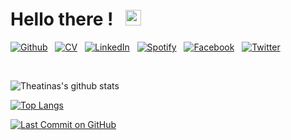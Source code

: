 <h1>
Hello there ! &nbsp; <img src="https://raw.githubusercontent.com/MartinHeinz/MartinHeinz/master/wave.gif" width="25px">
</h1>

<!-- Please don't remove this: Grab your social icons from https://github.com/carlsednaoui/gitsocial -->

<!-- display the social media buttons in your README -->

[![Github][3_icon3]][3]
&nbsp;
[![CV][8_icon]][6]
&nbsp;
[![LinkedIn][4_icon2]][4]
&nbsp;
[![Spotify][5_icon]][5]
&nbsp;
[![Facebook][6_icon]][2]
&nbsp;
[![Twitter][7_icon]][1]

<br>

<!-- links to social media icons -->
<!-- no need to change these -->

<!-- icons with padding -->
[1_icon]: http://i.imgur.com/tXSoThF.png (twitter icon with padding)
[2_icon]: http://i.imgur.com/P3YfQoD.png (facebook icon with padding)
[3_icon1]: http://i.imgur.com/0o48UoR.png (github icon with padding)
[4_icon1]: https://img.shields.io/badge/LinkedIn-0077B5?style=for-the-badge&logo=linkedin&logoColor=black

<!-- icons without padding -->

[1.2]: http://i.imgur.com/wWzX9uB.png (twitter icon without padding)
[2.2]: http://i.imgur.com/fep1WsG.png (facebook icon without padding)
[3_icon2]: http://i.imgur.com/9I6NRUm.png (github icon without padding)
[3_icon3]: https://img.shields.io/badge/GitHub-100000?style=for-the-badge&logo=github&logoColor=white
[4_icon2]: https://img.shields.io/badge/LinkedIn-0077B5?style=for-the-badge&logo=linkedin&logoColor=black
[5_icon]: https://img.shields.io/badge/Spotify-1ED760?&style=for-the-badge&logo=spotify&logoColor=black
[6_icon]: https://img.shields.io/badge/Facebook-1877F2?style=for-the-badge&logo=facebook&logoColor=black
[7_icon]: https://img.shields.io/badge/Twitter-1DA1F2?style=for-the-badge&logo=twitter&logoColor=black
[8_icon]: https://img.shields.io/badge/Resumé-4285F4?style=for-the-badge&logo=google-drive&logoColor=black

<!-- links to your social media accounts -->
<!-- update these accordingly -->

[1]: http://www.twitter.com/doyouevenexist_
[2]: http://www.facebook.com/theatina
[3]: http://theatina.github.io/
[4]: https://linkedin.com/in/theatinakylafi
[5]: https://open.spotify.com/user/theatrina9?si=NZNM2YzyRU2EhDPKfWBjMA
[6]: https://drive.google.com/file/d/1KRaBEPSmlHBEkrIS1NSgSkiojLTY1MLD/view?usp=sharing

<!-- Please don't remove this: Grab your social icons from https://github.com/carlsednaoui/gitsocial -->


![Theatinas's github stats](https://github-readme-stats.vercel.app/api?username=theatina&show_icons=true&theme=react&hide_title=true&line_height=22pt)

[![Top Langs](https://github-readme-stats.vercel.app/api/top-langs/?username=theatina&layout=compact)](https://github.com/theatina/github-readme-stats)

[![Last Commit on GitHub](https://img.shields.io/badge/last%20commit-13--12--2020-blue)](https://github.com/theatina/AoC_2020)




<!-- OLD CODE -->

<!--[![GitHub followers](https://img.shields.io/github/followers/theatina?label=Follow&style=social)](https://github.com/theatina/?tab=followers) 
&nbsp;&nbsp; [![Twitter](http://i.imgur.com/wWzX9uB.png)](https://twitter.com/doYouEvenExist_)
&nbsp;&nbsp; [![LinkedIn](https://img.shields.io/badge/LinkedIn--_.svg?style=social&logo=linkedin)](https://linkedin.com/in/theatinakylafi)-->

<!-- [<img src="https://raw.githubusercontent.com/Raymo111/Raymo111/master/intro.gif" alt="👋 Hi there!  (I'm Theat(rina Kyl|ina Kyl)| Do you even exist ? !)" title="👋 Hi there! I'm (Raymo(111|nd Li)|https://raymond.li)"/>](https://raymond.li/) -->

<!-- ![Visitor Badge](https://visitor-badge.laobi.icu/badge?page_id=theatina.theatina)-->

<!--
**theatina/theatina** is a ✨ _special_ ✨ repository because its `README.md` (this file) appears on your GitHub profile.

Here are some ideas to get you started:

- 🔭 I’m currently working on ...
- 🌱 I’m currently learning ...
- 👯 I’m looking to collaborate on ...
- 🤔 I’m looking for help with ...
- 💬 Ask me about ...
- 📫 How to reach me: ...
- 😄 Pronouns: ...
- ⚡ Fun fact: ...
-->

